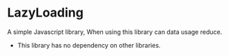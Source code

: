 # LazyLoading
 A simple Javascript library, 
 When using this library can data usage reduce.
 * This library has no dependency on other libraries.
